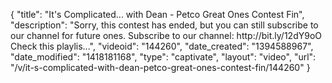 {
    "title": "It's Complicated... with Dean - Petco Great Ones Contest Fin",
    "description": "Sorry, this contest has ended, but you can still subscribe to our channel for future ones. Subscribe to our channel: http:\/\/bit.ly\/12dY9oO Check this playlis...",
    "videoid": "144260",
    "date_created": "1394588967",
    "date_modified": "1418181168",
    "type": "captivate",
    "layout": "video",
    "url": "\/v\/it-s-complicated-with-dean-petco-great-ones-contest-fin\/144260"
}